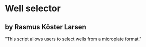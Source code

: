 # Well selector
## by Rasmus Köster Larsen

"This script allows users to select wells from a microplate format."

